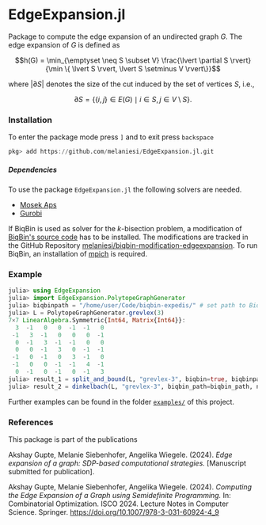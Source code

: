 # EdgeExpansion.jl

Package to compute the edge expansion of an undirected graph $G$. The edge expansion of $G$ is defined as
```math
h(G) = \min_{\emptyset \neq S \subset V} \frac{\lvert \partial S \rvert}{\min \{ \lvert S \rvert, \lvert S \setminus V \rvert\}}
```
where $\lvert \partial S \rvert$ denotes the size of the cut induced by the set of vertices $S$, i.e.,
```math
\partial S = \{ \{i,j\} \in E(G) \mid i \in S, j \in V \setminus S\}.
```

### Installation
To enter the package mode press ```]``` and to exit press ```backspace```
```julia
pkg> add https://github.com/melaniesi/EdgeExpansion.jl.git
```
##### Dependencies
To use the package `EdgeExpansion.jl` the following solvers are needed. 
* [Mosek Aps](https://www.mosek.com/)
* [Gurobi](https://www.gurobi.com/)

If BiqBin is used as solver for the $k$-bisection problem, a modification of [BiqBin's source code](http://biqbin.eu/Home/Features#BiqBin) has to be installed. The modifications are tracked in the GitHub Repository [melaniesi/biqbin-modification-edgeexpansion](https://github.com/melaniesi/biqbin-modification-edgeexpansion). To run BiqBin, an installation of [mpich](https://www.mpich.org/) is required.

### Example
```julia
julia> using EdgeExpansion
julia> import EdgeExpansion.PolytopeGraphGenerator
julia> biqbinpath = "/home/user/Code/biqbin-expedis/" # set path to BiqBin
julia> L = PolytopeGraphGenerator.grevlex(3)
7×7 LinearAlgebra.Symmetric{Int64, Matrix{Int64}}:
  3  -1   0   0  -1  -1   0
 -1   3  -1   0   0   0  -1
  0  -1   3  -1  -1   0   0
  0   0  -1   3   0  -1  -1
 -1   0  -1   0   3  -1   0
 -1   0   0  -1  -1   4  -1
  0  -1   0  -1   0  -1   3
julia> result_1 = split_and_bound(L, "grevlex-3", biqbin=true, biqbinpath=biqbinpath, ncores=4);
julia> result_2 = dinkelbach(L, "grevlex-3", biqbin_path=biqbin_path, ncores=4);
```

Further examples can be found in the folder [`examples/`](examples/) of this project.

### References
This package is part of the publications

Akshay Gupte, Melanie Siebenhofer, Angelika Wiegele. (2024). _Edge expansion of a graph: SDP-based computational strategies._ [Manuscript submitted for publication].

Akshay Gupte, Melanie Siebenhofer, Angelika Wiegele. (2024). _Computing the Edge Expansion of a Graph using Semidefinite Programming._ In: Combinatorial Optimization. ISCO 2024. Lecture Notes in Computer Science. Springer. https://doi.org/10.1007/978-3-031-60924-4_9
